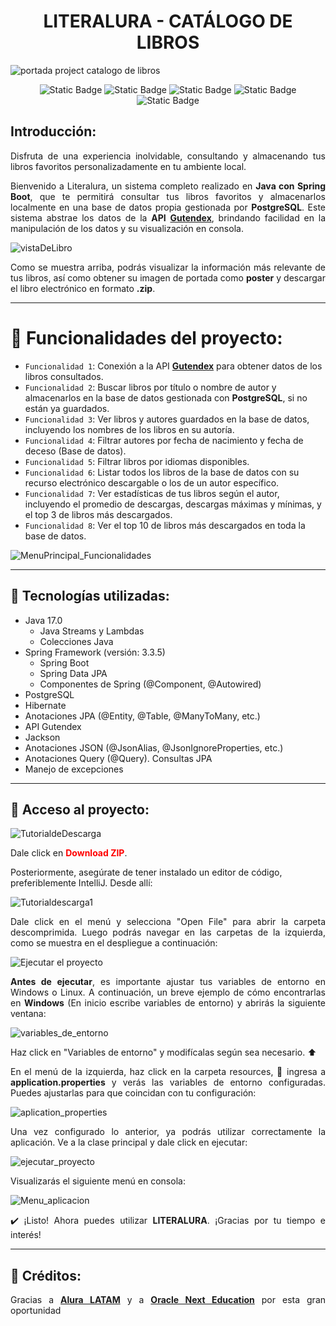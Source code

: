 <h1 align="center">LITERALURA - CATÁLOGO DE LIBROS</h1>

![portada project catalogo de libros](https://github.com/user-attachments/assets/d7420998-9673-42dc-82bf-accd00a53772)

<p align="center">
  <img alt="Static Badge" src="https://img.shields.io/badge/Release%20date-November%202024-green">
  <img alt="Static Badge" src="https://img.shields.io/badge/Status-En%20constante%20desarrollo-green">
  <img alt="Static Badge" src="https://img.shields.io/badge/Project%20version-1.0-blue">
  <img alt="Static Badge" src="https://img.shields.io/badge/Java%20version-17.0-blue">
  <img alt="Static Badge" src="https://img.shields.io/badge/Spring%20version-3.3.5-blue">
</p>

<h2>Introducción:</h2>
<p align="justify">
  Disfruta de una experiencia inolvidable, consultando y almacenando tus libros favoritos personalizadamente en tu ambiente local.
</p>
<p align="justify">
  Bienvenido a Literalura, un sistema completo realizado en <b>Java con Spring Boot</b>, que te permitirá consultar tus libros favoritos y almacenarlos localmente en una base de datos propia gestionada por <b>PostgreSQL</b>. Este sistema abstrae los datos de la <b>API</b> <a href="https://gutendex.com/" target="_blank"><strong>Gutendex</strong></a>, brindando facilidad en la manipulación de los datos y su visualización en consola.
</p>

![vistaDeLibro](https://github.com/user-attachments/assets/cdafcab4-523a-4903-b61c-3d4df5aaacd6)

<p align="justify">
  Como se muestra arriba, podrás visualizar la información más relevante de tus libros, así como obtener su imagen de portada como <b>poster</b> y descargar el libro electrónico en formato <b>.zip</b>.
</p>
<hr>

# 🔨 Funcionalidades del proyecto:
- `Funcionalidad 1`: Conexión a la API <a href="https://gutendex.com/" target="_blank"><strong>Gutendex</strong></a> para obtener datos de los libros consultados.
- `Funcionalidad 2`: Buscar libros por título o nombre de autor y almacenarlos en la base de datos gestionada con <b>PostgreSQL</b>, si no están ya guardados.
- `Funcionalidad 3`: Ver libros y autores guardados en la base de datos, incluyendo los nombres de los libros en su autoría.
- `Funcionalidad 4`: Filtrar autores por fecha de nacimiento y fecha de deceso (Base de datos).
- `Funcionalidad 5`: Filtrar libros por idiomas disponibles.
- `Funcionalidad 6`: Listar todos los libros de la base de datos con su recurso electrónico descargable o los de un autor específico.
- `Funcionalidad 7`: Ver estadísticas de tus libros según el autor, incluyendo el promedio de descargas, descargas máximas y mínimas, y el top 3 de libros más descargados.
- `Funcionalidad 8`: Ver el top 10 de libros más descargados en toda la base de datos.

![MenuPrincipal_Funcionalidades](https://github.com/user-attachments/assets/c6c6093d-edf8-46cd-90f5-e21c703bb01d)

<hr>

## 🧠 Tecnologías utilizadas: 
- Java 17.0
  - Java Streams y Lambdas
  - Colecciones Java
- Spring Framework (versión: 3.3.5)
  - Spring Boot
  - Spring Data JPA
  - Componentes de Spring (@Component, @Autowired)
- PostgreSQL
- Hibernate
- Anotaciones JPA (@Entity, @Table, @ManyToMany, etc.) 
- API Gutendex
- Jackson
- Anotaciones JSON (@JsonAlias, @JsonIgnoreProperties, etc.)
- Anotaciones Query (@Query). Consultas JPA
- Manejo de excepciones

<hr>

## 📂 Acceso al proyecto: 
![TutorialdeDescarga](https://github.com/user-attachments/assets/45294179-c3ac-45c6-9989-4311f6b82b50)
<p>Dale click en <strong style="color:red">Download ZIP</strong>.</p>
<p>Posteriormente, asegúrate de tener instalado un editor de código, preferiblemente IntelliJ. Desde allí:</p>

![Tutorialdescarga1](https://github.com/user-attachments/assets/15e48718-903c-444f-9604-d50bf9d2d32c)

<p align="justify">
Dale click en el menú y selecciona "Open File" para abrir la carpeta descomprimida. Luego podrás navegar en las carpetas de la izquierda, como se muestra en el despliegue a continuación:
</p>

![Ejecutar el proyecto](https://github.com/user-attachments/assets/ca556a8b-d13b-47e1-a178-d9b416216fb5)

<p align="justify">
<b>Antes de ejecutar</b>, es importante ajustar tus variables de entorno en Windows o Linux. A continuación, un breve ejemplo de cómo encontrarlas en <b>Windows</b> (En inicio escribe variables de entorno) y abrirás la siguiente ventana:
</p>

![variables_de_entorno](https://github.com/user-attachments/assets/04e90722-40ba-4cf3-b2d5-0ad8c1304843)

<p align="justify">
Haz click en "Variables de entorno" y modifícalas según sea necesario. ⬆️
</p>

<p align="justify">
En el menú de la izquierda, haz click en la carpeta resources, 🧱 ingresa a <b>application.properties</b> y verás las variables de entorno configuradas. Puedes ajustarlas para que coincidan con tu configuración:
</p>

![aplication_properties](https://github.com/user-attachments/assets/efd481e1-dcb1-4c58-ac6d-9aba3e72b795)

<p align="justify">
Una vez configurado lo anterior, ya podrás utilizar correctamente la aplicación. Ve a la clase principal y dale click en ejecutar:
</p>

![ejecutar_proyecto](https://github.com/user-attachments/assets/4cda259a-300f-44ea-bcee-5800cb2bebb1)

<p align="justify">
Visualizarás el siguiente menú en consola:
</p>

![Menu_aplicacion](https://github.com/user-attachments/assets/5832e772-e4ca-44d5-bb1b-397ad0fbb192)

<p align="justify">
✔️ ¡Listo! Ahora puedes utilizar <b>LITERALURA</b>. ¡Gracias por tu tiempo e interés! 
</p>
<hr>

## 🥇 Créditos:

<p align="justify"> 
Gracias a <a href="https://www.aluracursos.com/" target="_blank"><strong>Alura LATAM</strong></a> y a <a href="https://www.oracle.com/co/education/oracle-next-education/" target="_blank"><strong>Oracle Next Education</strong></a> por esta gran oportunidad
